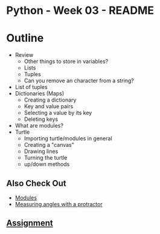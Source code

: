# Python - Week 03 - README

# Outline

+ Review
  + Other things to store in variables?
  + Lists
  + Tuples
  + Can you remove an character from a string?
+ List of tuples
+ Dictionaries (Maps)
  + Creating a dictionary
  + Key and value pairs
  + Selecting a value by its key
  + Deleting keys
+ What are modules?
+ Turtle
  + Importing turtle/modules in general
  + Creating a "canvas"
  + Drawing lines
  + Turning the turtle
  + up/down methods



## Also Check Out

+ [Modules](MODULES.md)
+ [Measuring angles with a protractor](https://www.homeschoolmath.net/teaching/g/measure_angles.php)

## [Assignment](ASSIGNMENT.md)
